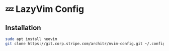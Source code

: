 # 💤 LazyVim Config

## Installation
```bash
sudo apt install neovim
git clone https://git.corp.stripe.com/architr/nvim-config.git ~/.config/nvim
```

